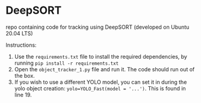 # DeepSORT
repo containing code for tracking using DeepSORT (developed on Ubuntu 20.04 LTS)

Instructions:

1. Use the `requirements.txt` file to install the required dependencies, by running 
`pip install -r requirements.txt`
2. Open the `object_tracker_1.py` file and run it. The code should run out of the box.
3. If you wish to use a different YOLO model, you can set it in during the yolo object creation: `yolo=YOLO_Fast(model = '...')`. This is found in line 19. 